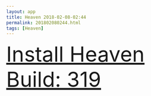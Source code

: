 ```yaml
---
layout: app
title: Heaven 2018-02-08-02:44
permalink: 201802080244.html
tags: [Heaven]
---
```

<div class="pure-g">
    <div class="pure-u-1-1" style="font-size: 4em">
        <a class="pure-button-primary" href="itms-services://?action=download-manifest&url=https%3A%2F%2Flitsungyisigono.github.io%2FTestScript%2Fmanifests%2F201802080244.plist"><i class="fa fa-download" aria-hidden="true"></i>Install Heaven Build: 319</a>
    </div>
</div>